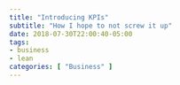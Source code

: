```yaml
---
title: "Introducing KPIs"
subtitle: "How I hope to not screw it up"
date: 2018-07-30T22:00:40-05:00
tags:
- business
- lean
categories: [ "Business" ]
---
```


